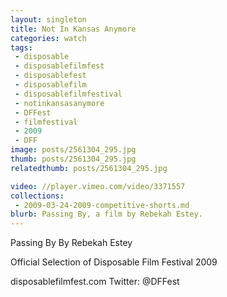 ```yaml
---
layout: singleton
title: Not In Kansas Anymore
categories: watch
tags:
 - disposable
 - disposablefilmfest
 - disposablefest
 - disposablefilm
 - disposablefilmfestival
 - notinkansasanymore
 - DFFest
 - filmfestival
 - 2009
 - DFF
image: posts/2561304_295.jpg
thumb: posts/2561304_295.jpg
relatedthumb: posts/2561304_295.jpg

video: //player.vimeo.com/video/3371557
collections:
 - 2009-03-24-2009-competitive-shorts.md
blurb: Passing By, a film by Rebekah Estey.
---
```


Passing By
By Rebekah Estey

Official Selection of Disposable Film Festival 2009

disposablefilmfest.com
Twitter: @DFFest